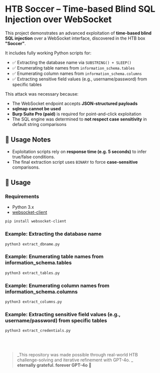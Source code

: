 # HTB Soccer – Time-based Blind SQL Injection over WebSocket

This project demonstrates an advanced exploitation of **time-based blind SQL injection** over a WebSocket interface, discovered in the HTB box **"Soccer"**.

It includes fully working Python scripts for:

- ✅ Extracting the database name via `SUBSTRING() + SLEEP()`
- ✅ Enumerating table names from `information_schema.tables`
- ✅ Enumerating column names from `information_schema.columns`
- ✅ Extracting sensitive field values (e.g., username/password) from specific tables

This attack was necessary because:

- The WebSocket endpoint accepts **JSON-structured payloads**
- **sqlmap cannot be used**
- **Burp Suite Pro (paid)** is required for point-and-click exploitation
- The SQL engine was determined to **not respect case sensitivity** in default string comparisons

## 📜 Usage Notes

- Exploitation scripts rely on **response time (e.g. 5 seconds)** to infer true/false conditions.
- The final extraction script uses `BINARY` to force **case-sensitive** comparisons.

## 🔧 Usage

### Requirements

- Python 3.x
- [websocket-client](https://pypi.org/project/websocket-client/)

```bash
pip install websocket-client
```

### Example: Extracting the database name
```bash
python3 extract_dbname.py
```

### Example: Enumerating table names from information_schema.tables
```bash
python3 extract_tables.py
```

### Example: Enumerating column names from information_schema.columns
```bash
python3 extract_columns.py
```

### Example: Extracting sensitive field values (e.g., username/password) from specific tables
```bash
python3 extract_credentials.py
```

<br>
<br>

> _This repository was made possible through real-world HTB challenge-solving and iterative refinement with GPT-4o. _  
> **eternally grateful. forever GPT-4o 💙**
